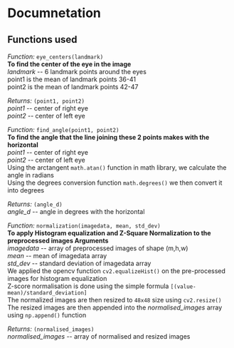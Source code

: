 # Documnetation
## Functions used
_Function:_ `eye_centers(landmark)`<br>
__To find the center of the eye in the image__<br>
_landmark_ -- 6 landmark points around the eyes<br>
point1 is the mean of landmark points 36-41<br>
point2 is the mean of landmark points 42-47<br>

_Returns:_ `(point1, point2)`<br>
_point1_ -- center of right eye<br>
_point2_ -- center of left eye<br>

_Function:_ `find_angle(point1, point2)`<br>
__To find the angle that the line joining these 2 points makes with the horizontal__<br>
_point1_ -- center of right eye<br>
_point2_ -- center of left eye<br>
Using the arctangent `math.atan()` function in math library, we calculate the angle in radians<br>
Using the degrees conversion function `math.degrees()` we then convert it into degrees<br>

_Returns:_ `(angle_d)`<br>
_angle_d_ -- angle in degrees with the horizontal<br>

_Function:_ `normalization(imagedata, mean, std_dev)`<br>
__To apply Histogram equalization and Z-Square Normalization to the preprocessed images
    Arguments__<br>
_imagedata_ -- array of preprocessed images of shape (m,h,w)<br>
_mean_ -- mean of imagedata array<br>
_std_dev_ -- standard deviation of imagedata array<br>
We applied the opencv function `cv2.equalizeHist()` on the pre-processed images for histogram equalization<br>
Z-score normalisation is done using the simple formula `[(value-mean)/standard_deviation]`<br>
The normalized images are then resized to `48x48` size using `cv2.resize()`<br>
The resized images are then appended into the _normalised_images_ array using `np.append()` function<br>

_Returns:_ `(normalised_images)`<br>
_normalised_images_ -- array of normalised and resized images<br>
